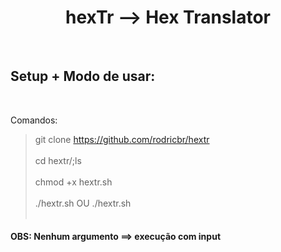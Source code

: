 <h1 align="center">hexTr --> Hex Translator</h3>

</br>

## Setup + Modo de usar:

</br>

Comandos: </br>

> git clone https://github.com/rodricbr/hextr </br> </br>
> cd hextr/;ls </br> </br>
> chmod +x hextr.sh </br> </br>
> ./hextr.sh <hex> OU ./hextr.sh </br> </br>

#### OBS: Nenhum argumento ==> execução com input
